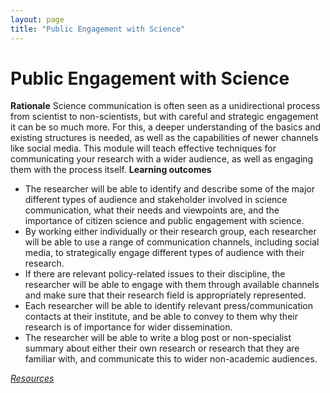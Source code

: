 ```yaml
---
layout: page
title: "Public Engagement with Science"
---
```


# Public Engagement with Science
**Rationale**
Science communication is often seen as a unidirectional process from scientist to non-scientists, but with careful and strategic engagement it can be so much more. For this, a deeper understanding of the basics and
existing structures is needed, as well as the capabilities of newer channels like social media. This module will teach effective techniques for communicating your research with a wider audience, as well as engaging them with the process itself.
**Learning outcomes**
* The researcher will be able to identify and describe some of the major different types of audience and stakeholder involved in science communication, what their needs and viewpoints are, and the importance
of citizen science and public engagement with science.
* By working either individually or their research group, each researcher will be able to use a range of communication channels, including social media, to strategically engage different types of audience with their research.
* If there are relevant policy-related issues to their discipline, the researcher will be able to engage with them through available channels and make sure that their research field is appropriately represented.
* Each researcher will be able to identify relevant press/communication contacts at their institute, and be able to convey to them why their research is of importance for wider dissemination.
* The researcher will be able to write a blog post or non-specialist summary about either their own research or research that they are familiar with, and communicate this to wider non-academic audiences.

[_Resources_](http://opensciencemooc.eu/resources/#eight)
